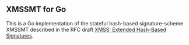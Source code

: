 XMSSMT for Go
-------------

This is a Go implementation of the stateful hash-based signature-scheme
XMSSMT described in the RFC draft [XMSS: Extended Hash-Based Signatures](
https://datatracker.ietf.org/doc/draft-irtf-cfrg-xmss-hash-based-signatures/).
